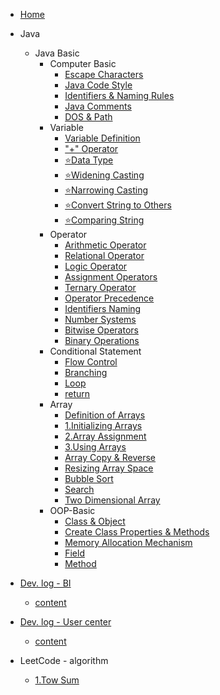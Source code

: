 - [Home](/) 

[//]: # (- [Java]&#40;/en/Java/java.md&#41;)
- Java
    - Java Basic
      - Computer Basic
        - [Escape Characters](/en/Java/1.Java-Basic/1.Computer-Basic/1.Escape-Characters.md)
        - [Java Code Style](/en/Java/1.Java-Basic/1.Computer-Basic/2.Java-Code-Style.md)
        - [Identifiers & Naming Rules](/en/Java/1.Java-Basic/1.Computer-Basic/3.Identifiers&Naming-Rules.md)
        - [Java Comments](/en/Java/1.Java-Basic/1.Computer-Basic/4.Java-Comments.md)
        - [DOS & Path](/en/Java/1.Java-Basic/1.Computer-Basic/5.DOS&Path.md)
      - Variable
        - [Variable Definition](/en/Java/1.Java-Basic/2.Variable/1.Variable-Definition.md)
        - ["+" Operator](/en/Java/1.Java-Basic/2.Variable/2.+operator.md)
        - [⭐Data Type](/en/Java/1.Java-Basic/2.Variable/3.Data-Type.md)
        - [⭐Widening Casting](/en/Java/1.Java-Basic/2.Variable/4.Widening-Casting.md)
        - [⭐Narrowing Casting](/en/Java/1.Java-Basic/2.Variable/5.Narrowing-Casting.md)
        - [⭐Convert String to Others](/en/Java/1.Java-Basic/2.Variable/6.String-Convert-other.md)
        - [⭐Comparing String](/en/Java/1.Java-Basic/2.Variable/7.Compare-String.md)
      - Operator
        - [Arithmetic Operator](/en/Java/1.Java-Basic/3.Operator/1.Arithmetic-Operator.md)
        - [Relational Operator](/en/Java/1.Java-Basic/3.Operator/2.Relational-Operator.md)
        - [Logic Operator](/en/Java/1.Java-Basic/3.Operator/3.Logic-Operator.md)
        - [Assignment Operators](/en/Java/1.Java-Basic/3.Operator/4.Assignment-Operators.md)
        - [Ternary Operator](/en/Java/1.Java-Basic/3.Operator/5.Ternary-Operator.md)
        - [Operator Precedence](/en/Java/1.Java-Basic/3.Operator/6.Operator-Precedence.md)
        - [Identifiers Naming](/en/Java/1.Java-Basic/3.Operator/7.Identifiers-naming.md)
        - [Number Systems](/en/Java/1.Java-Basic/3.Operator/8.Number-Systems.md)
        - [Bitwise Operators](/en/Java/1.Java-Basic/3.Operator/9.Bitwise-Operators.md)
        - [Binary Operations](/en/Java/1.Java-Basic/3.Operator/10.Binary-Operations.md)
      - Conditional Statement
        - [Flow Control](/en/Java/1.Java-Basic/4.Conditional-Statement/1.Flow-control.md)
        - [Branching](/en/Java/1.Java-Basic/4.Conditional-Statement/2.Branching.md)
        - [Loop](/en/Java/1.Java-Basic/4.Conditional-Statement/3.Loop.md)
        - [return](/en/Java/1.Java-Basic/4.Conditional-Statement/4.return.md)
      - Array
        - [Definition of Arrays](/en/Java/1.Java-Basic/5.Array/0.Array.md)
        - [1.Initializing Arrays](/en/Java/1.Java-Basic/5.Array/1.Initializing-Arrays.md)
        - [2.Array Assignment](/en/Java/1.Java-Basic/5.Array/2.Array-Assignment.md)
        - [3.Using Arrays](/en/Java/1.Java-Basic/5.Array/3.Using-Arrays.md)
        - [Array Copy & Reverse](/en/Java/1.Java-Basic/5.Array/4.Array-Copy&Reverse.md)
        - [Resizing Array Space](/en/Java/1.Java-Basic/5.Array/5.Resizing-Array-Space.md)
        - [Bubble Sort](/en/Java/1.Java-Basic/5.Array/6.Bubble-Sort.md)
        - [Search](/en/Java/1.Java-Basic/5.Array/7.Search.md)
        - [Two Dimensional Array](/en/Java/1.Java-Basic/5.Array/8.TwoD-Array.md)
      - OOP-Basic
          - [Class & Object](/en/Java/1.Java-Basic/6.OOP-Basic/1.Class&Object.md)
          - [Create Class Properties & Methods](/en/Java/1.Java-Basic/6.OOP-Basic/2.Create-Class-Properties&Methods.md)
          - [Memory Allocation Mechanism](/en/Java/1.Java-Basic/6.OOP-Basic/3.Memory-Allocation-Mechanism.md)
          - [Field](/en/Java/1.Java-Basic/6.OOP-Basic/4.Field.md)
          - [Method](/en/Java/1.Java-Basic/6.OOP-Basic/5.Method.md)
        
- [Dev. log - BI](/en/BI/home.md)

  - [content](/en/BI/content.md)


- [Dev. log - User center ](/en/UserCenter/home.md)

  - [content](/en/UserCenter/content.md)

- LeetCode - algorithm
  - [1.Tow Sum](/en/LeetCode/1.Tow-Sum.md)